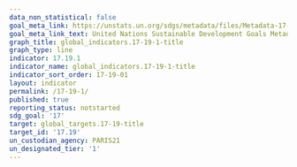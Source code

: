 ```yaml
---
data_non_statistical: false
goal_meta_link: https://unstats.un.org/sdgs/metadata/files/Metadata-17-19-01.pdf
goal_meta_link_text: United Nations Sustainable Development Goals Metadata (pdf 468kB)
graph_title: global_indicators.17-19-1-title
graph_type: line
indicator: 17.19.1
indicator_name: global_indicators.17-19-1-title
indicator_sort_order: 17-19-01
layout: indicator
permalink: /17-19-1/
published: true
reporting_status: notstarted
sdg_goal: '17'
target: global_targets.17-19-title
target_id: '17.19'
un_custodian_agency: PARIS21
un_designated_tier: '1'
---
```

